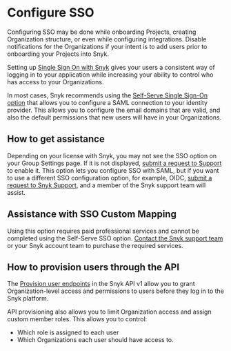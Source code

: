 # Configure SSO

Configuring SSO may be done while onboarding Projects, creating Organization structure, or even while configuring integrations. Disable notifications for the Organizations if your intent is to add users prior to onboarding your Projects into Snyk.&#x20;

Setting up [Single Sign On with Snyk](../../../enterprise-setup/single-sign-on-sso-for-authentication-to-snyk/) gives your users a consistent way of logging in to your application while increasing your ability to control who has access to your Organizations.

In most cases, Snyk recommends using the [Self-Serve Single Sign-On option](../../../enterprise-setup/single-sign-on-sso-for-authentication-to-snyk/configure-self-serve-single-sign-on-sso/) that allows you to configure a SAML connection to your identity provider. This allows you to configure the email domains that are valid, and also the default permissions that new users will have in your Organizations.

## How to get assistance

Depending on your license with Snyk, you may not see the SSO option on your Group Settings page. If it is not displayed, [submit a request to Support](https://support.snyk.io/hc/en-us) to enable it. This option lets you configure SSO with SAML, but if you want to use a different SSO configuration option, for example, OIDC,  [submit a request to Snyk Support](https://support.snyk.io/hc/en-us), and a member of the Snyk support team will assist.

## Assistance with SSO Custom Mapping

Using this option requires paid professional services and cannot be completed using the Self-Serve SSO option. [Contact the Snyk support team](https://support.snyk.io/hc/en-us) or your Snyk account team to purchase the required services.

## How to provision users through the API

The [Provision user endpoints](https://docs.snyk.io/snyk-admin/manage-users-in-organizations-and-groups/provision-users-to-orgs-using-the-snyk-api-v1) in the Snyk API v1 allow you to grant Organization-level access and permissions to users before they log in to the Snyk platform.&#x20;

API provisioning also allows you to limit Organization access and assign custom member roles. This allows you to control:

* Which role is assigned to each user
* Which Organizations each user should have access to.&#x20;
